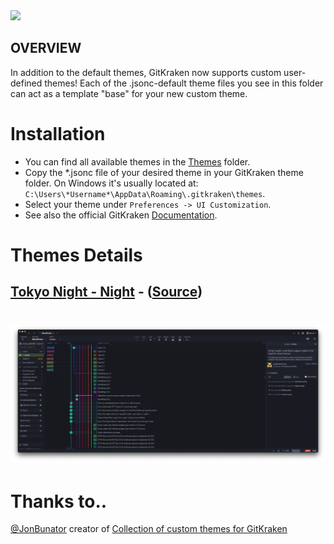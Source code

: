 <img src="https://i.imgur.com/hQDlMJK.png" data-canonical-src="https://i.imgur.com/hQDlMJK.png" width="300" />

## OVERVIEW

In addition to the default themes, GitKraken now supports custom user-defined themes! Each of the .jsonc-default theme files you see in this folder can act as a template "base" for your new custom theme.

# Installation
- You can find all available themes in the [Themes](https://github.com/remondevries/tokeynight-gitkraken-theme/tree/master/Themes) folder.
- Copy the \*.jsonc file of your desired theme in your GitKraken theme folder. On Windows it's usually located at: `C:\Users\*Username*\AppData\Roaming\.gitkraken\themes`.
- Select your theme under `Preferences -> UI Customization`.
- See also the official GitKraken [Documentation](https://support.gitkraken.com/start-here/themes/).

# Themes Details
## [Tokyo Night - Night](https://github.com/remondevries/tokyonight-gitkraken-theme/tree/main/Theme) - ([Source](https://github.com/remondevries/tokyonight-gitkraken-theme/blob/main/Theme/tokyo-night-dark.jsonc))
# ![TokyoNightTheme](images/printscreen.png)

# Thanks to..
[@JonBunator](https://github.com/JonBunator) creator of [Collection of custom themes for GitKraken](https://github.com/JonBunator/gitkraken-custom-themes)
